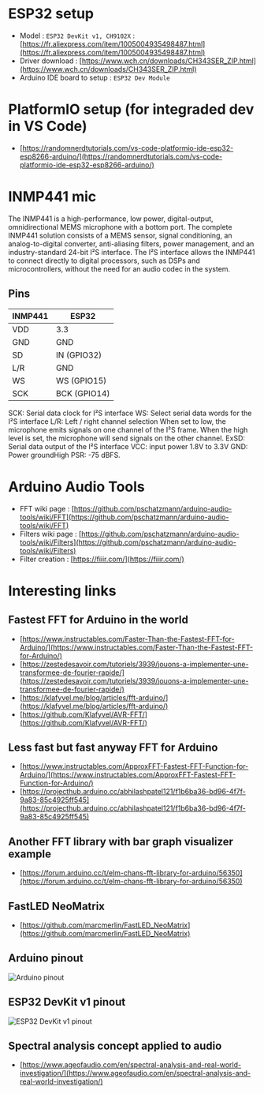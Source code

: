# ESP32 setup
 - Model : `ESP32 DevKit v1, CH9102X` : [https://fr.aliexpress.com/item/1005004935498487.html](https://fr.aliexpress.com/item/1005004935498487.html)
 - Driver download : [https://www.wch.cn/downloads/CH343SER_ZIP.html](https://www.wch.cn/downloads/CH343SER_ZIP.html)
 - Arduino IDE board to setup : `ESP32 Dev Module`

# PlatformIO setup (for integraded dev in VS Code)
 - [https://randomnerdtutorials.com/vs-code-platformio-ide-esp32-esp8266-arduino/](https://randomnerdtutorials.com/vs-code-platformio-ide-esp32-esp8266-arduino/)

# INMP441 mic
The INMP441 is a high-performance, low power, digital-output, omnidirectional MEMS microphone with a bottom port. The complete INMP441 solution consists of a MEMS sensor, signal conditioning, an analog-to-digital converter, anti-aliasing filters, power management, and an industry-standard 24-bit I²S interface. The I²S interface allows the INMP441 to connect directly to digital processors, such as DSPs and microcontrollers, without the need for an audio codec in the system.

## Pins
 
| INMP441 |  ESP32
| --------| ---------------
| VDD     |  3.3
| GND     |  GND
| SD      |  IN (GPIO32)
| L/R     |  GND
| WS      |  WS (GPIO15)
| SCK     |  BCK (GPIO14)


SCK: Serial data clock for I²S interface
WS: Select serial data words for the I²S interface
L/R: Left / right channel selection
        When set to low, the microphone emits signals on one channel of the I²S frame.
        When the high level is set, the microphone will send signals on the other channel.
ExSD: Serial data output of the I²S interface
VCC: input power 1.8V to 3.3V
GND: Power groundHigh PSR: -75 dBFS.

# Arduino Audio Tools
 - FFT wiki page : [https://github.com/pschatzmann/arduino-audio-tools/wiki/FFT](https://github.com/pschatzmann/arduino-audio-tools/wiki/FFT)
 - Filters wiki page : [https://github.com/pschatzmann/arduino-audio-tools/wiki/Filters](https://github.com/pschatzmann/arduino-audio-tools/wiki/Filters)
 - Filter creation : [https://fiiir.com/](https://fiiir.com/)

# Interesting links

## Fastest FFT for Arduino in the world
 - [https://www.instructables.com/Faster-Than-the-Fastest-FFT-for-Arduino/](https://www.instructables.com/Faster-Than-the-Fastest-FFT-for-Arduino/)
 - [https://zestedesavoir.com/tutoriels/3939/jouons-a-implementer-une-transformee-de-fourier-rapide/](https://zestedesavoir.com/tutoriels/3939/jouons-a-implementer-une-transformee-de-fourier-rapide/)
 - [https://klafyvel.me/blog/articles/fft-arduino/](https://klafyvel.me/blog/articles/fft-arduino/)
 - [https://github.com/Klafyvel/AVR-FFT/](https://github.com/Klafyvel/AVR-FFT/)

## Less fast but fast anyway FFT for Arduino
 - [https://www.instructables.com/ApproxFFT-Fastest-FFT-Function-for-Arduino/](https://www.instructables.com/ApproxFFT-Fastest-FFT-Function-for-Arduino/)
 - [https://projecthub.arduino.cc/abhilashpatel121/f1b6ba36-bd96-4f7f-9a83-85c4925ff545](https://projecthub.arduino.cc/abhilashpatel121/f1b6ba36-bd96-4f7f-9a83-85c4925ff545)

## Another FFT library with bar graph visualizer example
 - [https://forum.arduino.cc/t/elm-chans-fft-library-for-arduino/56350](https://forum.arduino.cc/t/elm-chans-fft-library-for-arduino/56350)

## FastLED NeoMatrix
 - [https://github.com/marcmerlin/FastLED_NeoMatrix](https://github.com/marcmerlin/FastLED_NeoMatrix)

## Arduino pinout
![Arduino pinout](https://upload.wikimedia.org/wikipedia/commons/c/c9/Pinout_of_ARDUINO_Board_and_ATMega328PU.svg "Arduino pinout")

## ESP32 DevKit v1 pinout
![ESP32 DevKit v1 pinout](https://lastminuteengineers.b-cdn.net/wp-content/uploads/iot/ESP32-Pinout.png "ESP32 DevKit v1 pinout")

## Spectral analysis concept applied to audio
 - [https://www.ageofaudio.com/en/spectral-analysis-and-real-world-investigation/](https://www.ageofaudio.com/en/spectral-analysis-and-real-world-investigation/)